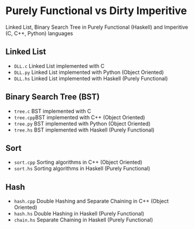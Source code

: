 # Purely Functional vs Dirty Imperitive
Linked List, Binary Search Tree in Purely Functional (Haskell) and Imperitive (C, C++, Python) languages 

## Linked List
- `DLL.c`   Linked List implemented with C
- `DLL.py`  Linked List implemented with Python (Object Oriented)
- `DLL.hs`  Linked List implemented with Haskell (Purely Functional)

## Binary Search Tree (BST)
- `tree.c`  BST implemented with C
- `tree.cpp`BST implemented with C++ (Object Oriented)
- `tree.py` BST implemented with Python (Object Oriented)
- `tree.hs` BST implemented with Haskell (Purely Functional)

## Sort
- `sort.cpp`  Sorting algorithms in C++ (Object Oriented)
- `sort.hs`   Sorting algorithms in Haskell (Purely Functional)

## Hash
- `hash.cpp`  Double Hashing and Separate Chaining in C++ (Object Oriented)
- `hash.hs`   Double Hashing in Haskell (Purely Functional)
- `chain.hs`  Separate Chaining in Haskell (Purely Functional) 

